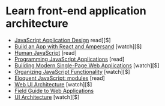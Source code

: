 # Learn front-end application architecture

* [JavaScript Application Design](https://www.manning.com/books/javascript-application-design?a_aid=go&a_bid=e6de0d9d) read][$]
* [Build an App with React and Ampersand](http://learn.humanjavascript.com/react-ampersand) [watch][$]
* [Human JavaScript](http://read.humanjavascript.com/) [read]
* [Programming JavaScript Applications](http://chimera.labs.oreilly.com/books/1234000000262/index.html) [read]
* [Building Modern Single-Page Web Applications](https://frontendmasters.com/workshops/web-apps/) [watch][$]
* [Organizing JavaScript Functionality](https://frontendmasters.com/courses/organizing-javascript/) [watch][$]
* [Eloquent JavaScript: modules](http://eloquentjavascript.net/10_modules.html) [read]
* [Web UI Architecture](https://frontendmasters.com/courses/web-ui-architecture/) [watch][$]
* [Field Guide to Web Applications](http://www.html5rocks.com/webappfieldguide/toc/index/)
* [UI Architecture](http://www.pluralsight.com/courses/web-ui-architecture) [watch][$]























 






